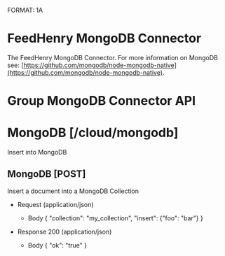 FORMAT: 1A

# FeedHenry MongoDB Connector

The FeedHenry MongoDB Connector. For more information on MongoDB see: [https://github.com/mongodb/node-mongodb-native](https://github.com/mongodb/node-mongodb-native).

# Group MongoDB Connector API

# MongoDB [/cloud/mongodb]

Insert into MongoDB

## MongoDB [POST] 

Insert a document into a MongoDB Collection

+ Request (application/json)
    + Body
            {
              "collection": "my_collection",
              "insert": {"foo": "bar"}
            }

+ Response 200 (application/json)
    + Body
            {
              "ok": "true"
            }
